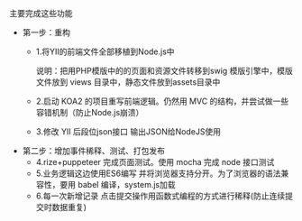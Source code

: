 主要完成这些功能
- 第一步：重构
  - 1.将YII的前端文件全部移植到Node.js中
   
    说明：把用PHP模版中的的页面和资源文件转移到swig 模版引擎中，模版文件放到 views 目录中，静态文件放到assets目录中
  - 2.启动 KOA2 的项目重写前端逻辑。仍然用 MVC 的结构，并尝试做一些容错机制（防止Node.js崩溃）
  - 3.修改 YII 后段位json接口 输出JSON给NodeJS使用
- 第二步：增加事件稀释、测试、打包发布
  - 4.rize+puppeteer 完成页面测试。使用 mocha 完成 node 接口测试
  - 5.业务逻辑这边使用ES6编写 并将浏览器支持分开。为了浏览器的语法兼容性，要用 babel 编译，system.js加载
  - 6.每一次新增记录 点击提交操作用函数式编程的方式进行稀释(防止连续提交时数据重复)


